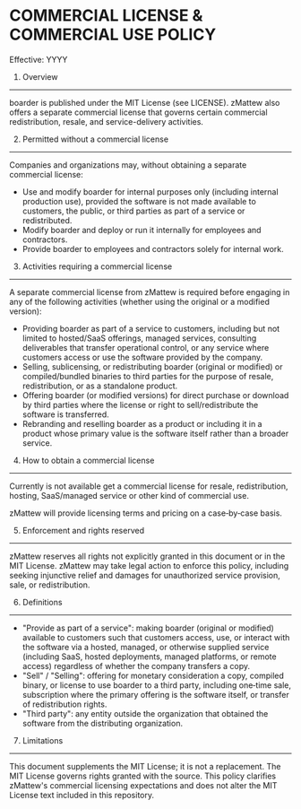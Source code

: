 COMMERCIAL LICENSE & COMMERCIAL USE POLICY
=========================================

Effective: YYYY

1. Overview
-----------
boarder is published under the MIT License (see LICENSE). zMattew also offers a separate commercial license that governs certain commercial redistribution, resale, and service-delivery activities.

2. Permitted without a commercial license
-----------------------------------------
Companies and organizations may, without obtaining a separate commercial license:
- Use and modify boarder for internal purposes only (including internal production use), provided the software is not made available to customers, the public, or third parties as part of a service or redistributed.
- Modify boarder and deploy or run it internally for employees and contractors.
- Provide boarder to employees and contractors solely for internal work.

3. Activities requiring a commercial license
--------------------------------------------
A separate commercial license from zMattew is required before engaging in any of the following activities (whether using the original or a modified version):
- Providing boarder as part of a service to customers, including but not limited to hosted/SaaS offerings, managed services, consulting deliverables that transfer operational control, or any service where customers access or use the software provided by the company.
- Selling, sublicensing, or redistributing boarder (original or modified) or compiled/bundled binaries to third parties for the purpose of resale, redistribution, or as a standalone product.
- Offering boarder (or modified versions) for direct purchase or download by third parties where the license or right to sell/redistribute the software is transferred.
- Rebranding and reselling boarder as a product or including it in a product whose primary value is the software itself rather than a broader service.

4. How to obtain a commercial license
-------------------------------------
Currently is not available get a commercial license for resale, redistribution, hosting, SaaS/managed service or other kind of commercial use.

zMattew will provide licensing terms and pricing on a case‑by‑case basis.

5. Enforcement and rights reserved
----------------------------------
zMattew reserves all rights not explicitly granted in this document or in the MIT License. zMattew may take legal action to enforce this policy, including seeking injunctive relief and damages for unauthorized service provision, sale, or redistribution.

6. Definitions
--------------
- "Provide as part of a service": making boarder (original or modified) available to customers such that customers access, use, or interact with the software via a hosted, managed, or otherwise supplied service (including SaaS, hosted deployments, managed platforms, or remote access) regardless of whether the company transfers a copy.
- "Sell" / "Selling": offering for monetary consideration a copy, compiled binary, or license to use boarder to a third party, including one‑time sale, subscription where the primary offering is the software itself, or transfer of redistribution rights.
- "Third party": any entity outside the organization that obtained the software from the distributing organization.

7. Limitations
--------------
This document supplements the MIT License; it is not a replacement. The MIT License governs rights granted with the source. This policy clarifies zMattew's commercial licensing expectations and does not alter the MIT License text included in this repository.
